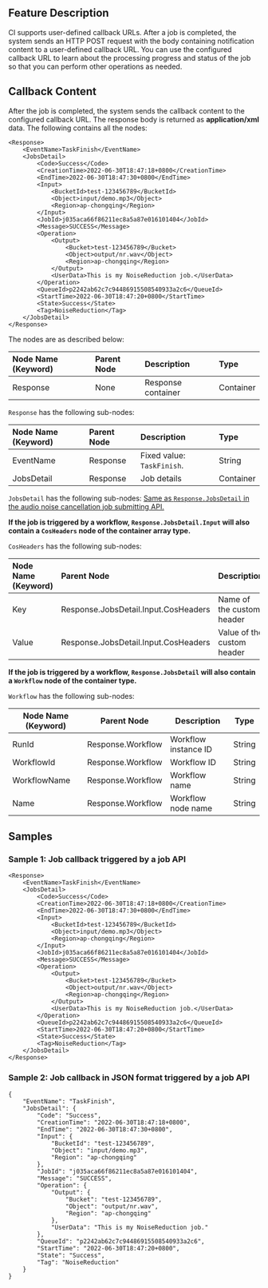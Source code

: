 ## Feature Description

CI supports user-defined callback URLs. After a job is completed, the system sends an HTTP POST request with the body containing notification content to a user-defined callback URL. You can use the configured callback URL to learn about the processing progress and status of the job so that you can perform other operations as needed.

## Callback Content

After the job is completed, the system sends the callback content to the configured callback URL. The response body is returned as **application/xml** data. The following contains all the nodes:

```plaintext
<Response>
    <EventName>TaskFinish</EventName>
    <JobsDetail>
        <Code>Success</Code>
        <CreationTime>2022-06-30T18:47:18+0800</CreationTime>
        <EndTime>2022-06-30T18:47:30+0800</EndTime>
        <Input>
            <BucketId>test-123456789</BucketId>
            <Object>input/demo.mp3</Object>
            <Region>ap-chongqing</Region>
        </Input>
        <JobId>j035aca66f86211ec8a5a87e016101404</JobId>
        <Message>SUCCESS</Message>
        <Operation>
            <Output>
                <Bucket>test-123456789</Bucket>
                <Object>output/nr.wav</Object>
                <Region>ap-chongqing</Region>
            </Output>
            <UserData>This is my NoiseReduction job.</UserData>
        </Operation>
        <QueueId>p2242ab62c7c94486915508540933a2c6</QueueId>
        <StartTime>2022-06-30T18:47:20+0800</StartTime>
        <State>Success</State>
        <Tag>NoiseReduction</Tag>
    </JobsDetail>
</Response>
```

The nodes are as described below:

| Node Name (Keyword) | Parent Node | Description | Type |
| :----------------- | :----- | :------------- | :-------- |
| Response           | None     | Response container | Container |

`Response` has the following sub-nodes:

| Node Name (Keyword) | Parent Node | Description | Type |
| :----------------- | :------- | :------------- | :-------- |
| EventName          | Response | Fixed value: `TaskFinish`.    | String |
| JobsDetail | Response | Job details |  Container |

`JobsDetail` has the following sub-nodes:
<a href="https://intl.cloud.tencent.com/document/product/1045/48933" target="_blank">Same as `Response.JobsDetail` in the audio noise cancellation job submitting API.</a>

**If the job is triggered by a workflow, `Response.JobsDetail.Input` will also contain a `CosHeaders` node of the container array type.**

`CosHeaders` has the following sub-nodes:

| Node Name (Keyword) | Parent Node | Description | Type |
| :----------------- | :----------------------------------- | :------------------ | :----- |
| Key                | Response.JobsDetail.Input.CosHeaders | Name of the custom header  | String |
| Value              | Response.JobsDetail.Input.CosHeaders | Value of the custom header | String |

**If the job is triggered by a workflow, `Response.JobsDetail` will also contain a `Workflow` node of the container type.**

`Workflow` has the following sub-nodes:

| Node Name (Keyword) | Parent Node | Description | Type |
| ------------------ | ----------------------------------------- | -------------------------------------- | ------ |
| RunId              | Response.Workflow | Workflow instance ID                    | String |
| WorkflowId         | Response.Workflow | Workflow ID                       | String |
| WorkflowName       | Response.Workflow | Workflow name                      | String |
| Name               | Response.Workflow | Workflow node name                   | String |

## Samples

### Sample 1: Job callback triggered by a job API

```plaintext
<Response>
    <EventName>TaskFinish</EventName>
    <JobsDetail>
        <Code>Success</Code>
        <CreationTime>2022-06-30T18:47:18+0800</CreationTime>
        <EndTime>2022-06-30T18:47:30+0800</EndTime>
        <Input>
            <BucketId>test-123456789</BucketId>
            <Object>input/demo.mp3</Object>
            <Region>ap-chongqing</Region>
        </Input>
        <JobId>j035aca66f86211ec8a5a87e016101404</JobId>
        <Message>SUCCESS</Message>
        <Operation>
            <Output>
                <Bucket>test-123456789</Bucket>
                <Object>output/nr.wav</Object>
                <Region>ap-chongqing</Region>
            </Output>
            <UserData>This is my NoiseReduction job.</UserData>
        </Operation>
        <QueueId>p2242ab62c7c94486915508540933a2c6</QueueId>
        <StartTime>2022-06-30T18:47:20+0800</StartTime>
        <State>Success</State>
        <Tag>NoiseReduction</Tag>
    </JobsDetail>
</Response>
```

### Sample 2: Job callback in JSON format triggered by a job API

```plaintext
{
    "EventName": "TaskFinish",
    "JobsDetail": {
        "Code": "Success",
        "CreationTime": "2022-06-30T18:47:18+0800",
        "EndTime": "2022-06-30T18:47:30+0800",
        "Input": {
            "BucketId": "test-123456789",
            "Object": "input/demo.mp3",
            "Region": "ap-chongqing"
        },
        "JobId": "j035aca66f86211ec8a5a87e016101404",
        "Message": "SUCCESS",
        "Operation": {
            "Output": {
                "Bucket": "test-123456789",
                "Object": "output/nr.wav",
                "Region": "ap-chongqing"
            },
            "UserData": "This is my NoiseReduction job."
        },
        "QueueId": "p2242ab62c7c94486915508540933a2c6",
        "StartTime": "2022-06-30T18:47:20+0800",
        "State": "Success",
        "Tag": "NoiseReduction"
    }
}
```
